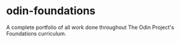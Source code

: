 # odin-foundations
A complete portfolio of all work done throughout The Odin Project's Foundations curriculum.
